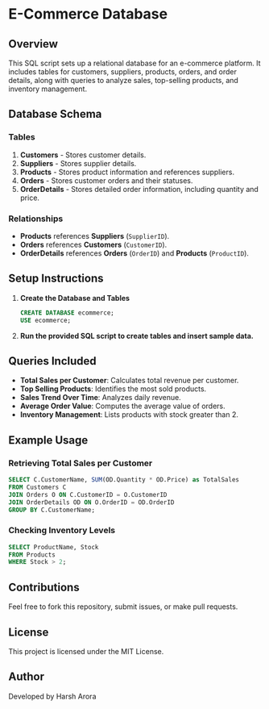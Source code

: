 # E-Commerce Database

## Overview
This SQL script sets up a relational database for an e-commerce platform. It includes tables for customers, suppliers, products, orders, and order details, along with queries to analyze sales, top-selling products, and inventory management.

## Database Schema
### Tables
1. **Customers** - Stores customer details.
2. **Suppliers** - Stores supplier details.
3. **Products** - Stores product information and references suppliers.
4. **Orders** - Stores customer orders and their statuses.
5. **OrderDetails** - Stores detailed order information, including quantity and price.

### Relationships
- **Products** references **Suppliers** (`SupplierID`).
- **Orders** references **Customers** (`CustomerID`).
- **OrderDetails** references **Orders** (`OrderID`) and **Products** (`ProductID`).

## Setup Instructions
1. **Create the Database and Tables**
   ```sql
   CREATE DATABASE ecommerce;
   USE ecommerce;
   ```
2. **Run the provided SQL script to create tables and insert sample data.**

## Queries Included
- **Total Sales per Customer**: Calculates total revenue per customer.
- **Top Selling Products**: Identifies the most sold products.
- **Sales Trend Over Time**: Analyzes daily revenue.
- **Average Order Value**: Computes the average value of orders.
- **Inventory Management**: Lists products with stock greater than 2.

## Example Usage
### Retrieving Total Sales per Customer
```sql
SELECT C.CustomerName, SUM(OD.Quantity * OD.Price) as TotalSales
FROM Customers C
JOIN Orders O ON C.CustomerID = O.CustomerID
JOIN OrderDetails OD ON O.OrderID = OD.OrderID
GROUP BY C.CustomerName;
```

### Checking Inventory Levels
```sql
SELECT ProductName, Stock
FROM Products
WHERE Stock > 2;
```

## Contributions
Feel free to fork this repository, submit issues, or make pull requests.

## License
This project is licensed under the MIT License.

## Author
Developed by Harsh Arora


